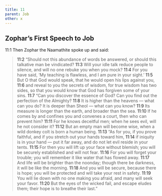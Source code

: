 ```yaml
---
title: 11
parent: Job
other: x
---
```



## Zophar’s First Speech to Job 

<a name="11:1">11:1</a> Then Zophar the Naamathite spoke up and said:

> <a name="11:2">11:2</a> “Should not this abundance of words be answered,
> or should this talkative man
> be vindicated?
> <a name="11:3">11:3</a> Will your idle talk reduce people to silence,
> and will no one rebuke you when you mock?
> <a name="11:4">11:4</a> For you have said, ‘My teaching is flawless,
> and I am pure in your sight.’
> <a name="11:5">11:5</a> But O that God would speak,
> that he would open his lips against you,
> <a name="11:6">11:6</a> and reveal to you the secrets of wisdom,
> for true wisdom has two sides,
> so that you would know
> that God has forgiven some of your sins.
> <a name="11:7">11:7</a> “Can you discover the essence of God?
> Can you find out
> the perfection of the Almighty?
> <a name="11:8">11:8</a> It is higher than the heavens — what can you do?
> It is deeper than Sheol — what can you know?
> <a name="11:9">11:9</a> Its measure is longer than the earth,
> and broader than the sea.
> <a name="11:10">11:10</a> If he comes by and confines you
> and convenes a court,
> then who can prevent him?
> <a name="11:11">11:11</a> For he knows deceitful men;
> when he sees evil, will he not consider it?
> <a name="11:12">11:12</a> But an empty man will become wise,
> when a wild donkey colt is born a human being.
> <a name="11:13">11:13</a> “As for you, if you prove faithful,
> and if you stretch out your hands toward him,
> <a name="11:14">11:14</a> if iniquity is in your hand — put it far away,
> and do not let evil reside in your tents.
> <a name="11:15">11:15</a> For then you will lift up your face
> without blemish;
> you will be securely established
> and will not fear.
> <a name="11:16">11:16</a> For you will forget your trouble;
> you will remember it
> like water that has flowed away.
> <a name="11:17">11:17</a> And life will be brighter than the noonday;
> though there be darkness,
> it will be like the morning.
> <a name="11:18">11:18</a> And you will be secure, because there is hope;
> you will be protected
> and will take your rest in safety.
> <a name="11:19">11:19</a> You will lie down with no one making you afraid,
> and many will seek your favor.
> <a name="11:20">11:20</a> But the eyes of the wicked fail,
> and escape eludes them;
> their hope is to breathe their last.”
